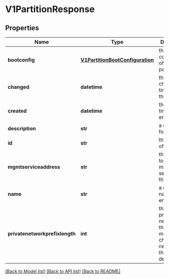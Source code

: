 # V1PartitionResponse

## Properties
Name | Type | Description | Notes
------------ | ------------- | ------------- | -------------
**bootconfig** | [**V1PartitionBootConfiguration**](V1PartitionBootConfiguration.md) | the boot configuration of this partition | 
**changed** | **datetime** | the last changed timestamp of this entity | 
**created** | **datetime** | the creation time of this entity | 
**description** | **str** | a description for this entity | [optional] 
**id** | **str** | the unique ID of this entity | 
**mgmtserviceaddress** | **str** | the address to the management service of this partition | [optional] 
**name** | **str** | a readable name for this entity | [optional] 
**privatenetworkprefixlength** | **int** | the length of private networks for the machine&#39;s child networks in this partition, default 22 | [optional] 

[[Back to Model list]](../README.md#documentation-for-models) [[Back to API list]](../README.md#documentation-for-api-endpoints) [[Back to README]](../README.md)


